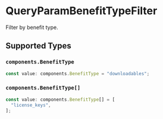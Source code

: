 # QueryParamBenefitTypeFilter

Filter by benefit type.


## Supported Types

### `components.BenefitType`

```typescript
const value: components.BenefitType = "downloadables";
```

### `components.BenefitType[]`

```typescript
const value: components.BenefitType[] = [
  "license_keys",
];
```

